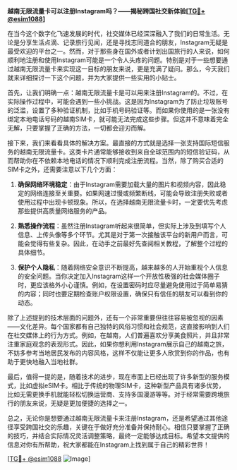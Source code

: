 **越南无限流量卡可以注册Instagram吗？——揭秘跨国社交新体验[[TG💪+ @esim1088](https://t.me/s/esim1088)]**

在当今这个数字化飞速发展的时代，社交媒体已经深深融入了我们的日常生活。无论是分享生活点滴、记录旅行见闻，还是寻找志同道合的朋友，Instagram无疑是最受欢迎的平台之一。然而，对于那些身在国外或者计划出国旅行的人来说，如何顺利地注册和使用Instagram可能是一个令人头疼的问题。特别是对于一些想要通过越南无限流量卡来实现这一目标的朋友来说，更是充满了疑问。那么，今天我们就来详细探讨一下这个问题，并为大家提供一些实用的小贴士。

首先，让我们明确一点：越南无限流量卡是可以用来注册Instagram的。不过，在实际操作过程中，可能会遇到一些小挑战。这是因为Instagram为了防止垃圾账号的泛滥，设置了多种验证机制，比如手机号码验证等。而如果你使用的是一张没有绑定本地电话号码的越南SIM卡，就可能无法完成这些步骤。但这并不意味着完全无解，只要掌握了正确的方法，一切都会迎刃而解。

接下来，我们来看看具体的解决方案。最直接的方式就是选择一张支持国际短信服务的越南无限流量卡。这类卡片通常能够接收到来自全球范围内的短信验证码，从而帮助你在不依赖本地电话的情况下顺利完成注册流程。当然，除了购买合适的SIM卡之外，还需要注意以下几个方面：

1. **确保网络环境稳定**：由于Instagram需要加载大量的图片和视频内容，因此稳定的网络连接至关重要。如果网速过慢或频繁断线，可能会导致注册失败或者使用过程中出现卡顿现象。所以，在选择越南无限流量卡时，一定要优先考虑那些提供高质量网络服务的产品。

2. **熟悉操作流程**：虽然注册Instagram听起来很简单，但实际上涉及到填写个人信息、上传头像等多个环节。尤其是对于第一次接触该平台的新用户而言，可能会觉得有些复杂。因此，在动手之前最好先查阅相关教程，了解整个过程的具体细节。

3. **保护个人隐私**：随着网络安全意识不断提高，越来越多的人开始重视个人信息的安全问题。当你决定加入Instagram这样一个开放性极强的社会媒体圈子时，更应该格外小心谨慎。例如，在设置密码时应尽量避免使用过于简单易猜的内容；同时也要定期检查账户权限设置，确保只有信任的朋友可以看到你的动态。

除了上述提到的技术层面的问题外，还有一个非常重要但往往容易被忽视的因素——文化差异。每个国家都有自己独特的风俗习惯和社会规范，这直接影响到人们在社交媒体上的行为方式。例如，在越南，人们普遍喜欢分享美食照片，并且非常注重家庭观念的表现形式。因此，如果你想利用Instagram展示自己的越南之旅，不妨多参考当地居民发布的内容风格，这样不仅能让更多人欣赏到你的作品，也有助于更快地融入当地社群。

最后，值得一提的是，随着技术的进步，现在市面上已经出现了许多新型的服务模式，比如虚拟eSIM卡。相比于传统的物理SIM卡，这种新型产品具有诸多优势，比如无需更换手机就能轻松切换运营商、支持多国漫游等等。对于经常需要跨境旅行的朋友来说，无疑是更加便捷的选择之一。

总之，无论你是想要通过越南无限流量卡来注册Instagram，还是希望通过其他途径享受跨国社交的乐趣，关键在于做好充分准备并保持耐心。相信只要掌握了正确的技巧，并结合实际情况灵活调整策略，最终一定能够达成目标。希望本文提供的信息对你有所帮助，祝大家都能在Instagram上找到属于自己的精彩世界！

[[TG💪+ @esim1088](https://t.me/s/esim1088) ![Image](https://i.postimg.cc/4NQfJmqS/Snipaste-2025-05-13-00-14-12.png)]